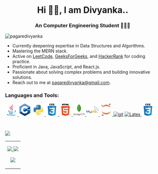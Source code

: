 <h1 align="center">Hi 👋🏻, I am Divyanka..</h1>
<h3 align="center">An Computer Engineering Student 👩🏻‍💻</h3> 
<p align="left"> <img src="https://komarev.com/ghpvc/?username=pagaredivyanka&label=Profile%20views&color=0e75b6&style=flat" alt="pagaredivyanka" /> </p>

- Currently deepening expertise in Data Structures and Algorithms.
- Mastering the MERN stack.
- Active on [LeetCode](https://leetcode.com/u/pagaredivyanka/), [GeeksForGeeks](https://www.geeksforgeeks.org/user/pagaredieyjv/), and [HackerRank](https://www.hackerrank.com/profile/pagaredivyanka) for coding practice.
- Proficient in Java, JavaScript, and React.js.
- Passionate about solving complex problems and building innovative solutions.
- Reach out to me at pagaredivyanka@gmail.com.

<h3 align="left">Languages and Tools:</h3>
<p align="left"> 
<a href="https://developer.java.com" target="_blank" rel="noreferrer"> <img src="https://raw.githubusercontent.com/devicons/devicon/master/icons/java/java-original.svg" alt="android" width="40" height="40"/> </a>
<a href="https://www.w3schools.com/cpp/" target="_blank" rel="noreferrer"> <img src="https://raw.githubusercontent.com/devicons/devicon/master/icons/cplusplus/cplusplus-original.svg" alt="cplusplus" width="40" height="40"/></a> 
<a href="https://www.python.org" target="_blank" rel="noreferrer"> <img src="https://raw.githubusercontent.com/devicons/devicon/master/icons/python/python-original.svg" alt="python" width="40" height="40"/> </a>
<a href="https://www.w3schools.com/css/" target="_blank" rel="noreferrer"> <img src="https://raw.githubusercontent.com/devicons/devicon/master/icons/css3/css3-original-wordmark.svg" alt="css3" width="40" height="40"/> </a> 
<a href="https://www.w3.org/html/" target="_blank" rel="noreferrer"> <img src="https://raw.githubusercontent.com/devicons/devicon/master/icons/html5/html5-original-wordmark.svg" alt="html5" width="40" height="40"/> </a>
<a href="https://www.mongodb.com/" target="_blank" rel="noreferrer"> <img src="https://raw.githubusercontent.com/devicons/devicon/master/icons/mongodb/mongodb-original-wordmark.svg" alt="mongodb" width="40" height="40"/> </a> 
<a href="https://www.mysql.com/" target="_blank" rel="noreferrer"> <img src="https://raw.githubusercontent.com/devicons/devicon/master/icons/mysql/mysql-original-wordmark.svg" alt="mysql" width="40" height="40"/> </a> 
<a href="https://jupyter.org" target="_blank" rel="noreferrer"> <img src="https://raw.githubusercontent.com/devicons/devicon/master/icons/jupyter/jupyter-original.svg" alt="android" width="40" height="40"/> </a>
<a href="https://git-scm.com/" target="_blank" rel="noreferrer"> <img src="https://www.vectorlogo.zone/logos/git-scm/git-scm-icon.svg" alt="git" width="40" height="40"/></a> 
<a href="https://www.w3schools.com/Latex/" target="_blank" rel="noreferrer"> <img src="https://raw.githubusercontent.com/devicons/devicon/master/icons/Latex/Latex-original-wordmark.svg" alt="Latex" width="40" height="40"/> </a> 
<a href="https://www.w3schools.com/css/" target="_blank" rel="noreferrer"> <img src="https://raw.githubusercontent.com/devicons/devicon/master/icons/css3/css3-original-wordmark.svg" alt="css3" width="40" height="40"/> </a>   
</p>

<br>

![](https://github-profile-trophy.vercel.app/?username=pagaredivyanka&theme=discord&no-frame=false&no-bg=false&margin-w=4)

<table align="center" padding=40em>
<tr>
  <td align="center">
  <p align="center">
    <a href="https://github.compagaredivyanka" align="left">
      <img src="https://github-readme-stats.vercel.app/api/top-langs?username=pagaredivyanka&show_icons=true&theme=radical&locale=en&layout=compact"/>
    </a>
    <a href="https://github.compagaredivyanka" align="right">
      <img src="https://github-readme-stats.vercel.app/api?username=pagaredivyanka&show_icons=true&theme=radical&hide_border=false&locale=en&layout=compact" height=165em>
    </a>
    <br><br>
    <a href="https://github.compagaredivyanka" align="center">
      <img src="https://github-readme-streak-stats.herokuapp.com/?user=pagaredivyanka&theme=radical&hide_border=false"/>
    </a>
    </td>
  </p>
 </tr>
</table>
<p >


</p>
</p>

<p >


<!-- <p align="left">
  <a href="https://github.com/ryo-ma/github-profile-trophy"><img src="https://github-profile-trophy.vercel.app/?username=pagaredivyanka" alt="pagaredivyanka" /></a> </p>

<p><img align="left" src="https://github-readme-stats.vercel.app/api/top-langs?username=pagaredivyanka&show_icons=true&locale=en&layout=compact" alt="pagaredivyanka" /></p>

<p><img align="center" src="https://github-readme-streak-stats.herokuapp.com/?user=pagaredivyanka&" alt="pagaredivyanka" /></p> --!>
